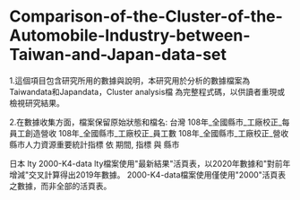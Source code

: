 # Comparison-of-the-Cluster-of-the-Automobile-Industry-between-Taiwan-and-Japan-data-set
1.這個項目包含研究所用的數據與說明，本研究用於分析的數據檔案為Taiwandata和Japandata，Cluster analysis檔
為完整程式碼，以供讀者重現或檢視研究結果。

2.在數據收集方面，檔案保留原始狀態和檔名:
台灣
108年_全國縣市_工廠校正_每員工創造營收
108年_全國縣市_工廠校正_員工數
108年_全國縣市_工廠校正_營收
縣市人力資源重要統計指標 依 期間, 指標 與 縣市

日本
lty
2000-K4-data
lty檔案使用"最新結果"活頁表，以2020年數據和"對前年增減"交叉計算得出2019年數據。
2000-K4-data檔案使用僅使用"2000"活頁表之數據，而非全部的活頁表。


